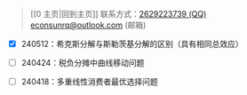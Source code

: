 > [[0 主页|回到主页]]
> 联系方式：<a href="https://qm.qq.com/q/iA1sKuakak">2629223739 (QQ)</a> <a href="mailto:econsunrq@outlook.com">econsunrq@outlook.com (邮箱)</a>

- [x] 240512：希克斯分解与斯勒茨基分解的区别（具有相同总效应）

- [ ] 240424：税负分摊中曲线移动问题

- [ ] 240418：多重线性消费者最优选择问题